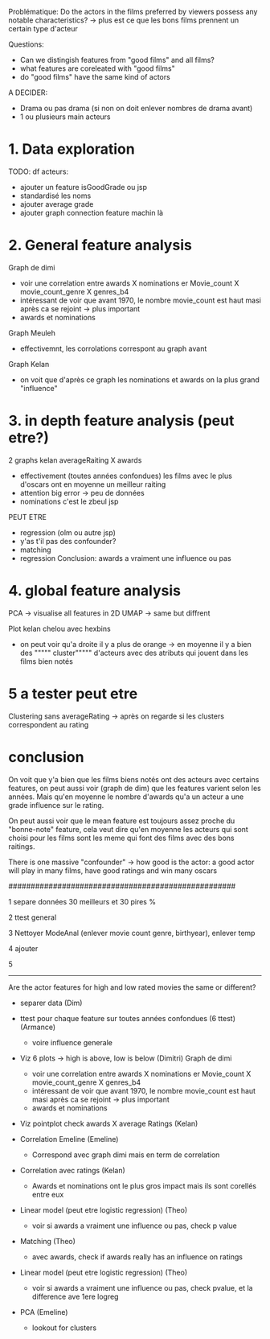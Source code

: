 Problématique: Do the actors in the films preferred by viewers possess any notable characteristics? -> plus est ce que les bons films prennent un certain type d'acteur

Questions:
- Can we distingish features from "good films" and all films?
- what features are coreleated with "good films"
- do "good films" have the same kind of actors

A DECIDER:
- Drama ou pas drama (si non on doit enlever nombres de drama avant)
- 1 ou plusieurs main acteurs



# 1. Data exploration
TODO:
df acteurs:
- ajouter un feature isGoodGrade ou jsp
- standardisé les noms
- ajouter average grade
- ajouter graph connection feature machin là

# 2. General feature analysis
Graph de dimi
- voir une correlation entre awards X nominations er Movie_count X movie_count_genre X genres_b4
- intéressant de voir que avant 1970, le nombre movie_count est haut masi après ca se rejoint -> plus important
- awards et nominations

Graph Meuleh
- effectivemnt, les corrolations correspont au graph avant

Graph Kelan
- on voit que d'après ce graph les nominations et awards on la plus grand "influence"

# 3. in depth feature analysis (peut etre?)
2 graphs kelan averageRaiting X awards
- effectivement (toutes années confondues) les films avec le plus d'oscars ont en moyenne un meilleur raiting
- attention big error -> peu de données
- nominations c'est le zbeul jsp


PEUT ETRE
- regression (olm ou autre jsp)
- y'as t'il pas des confounder?
- matching
- regression
Conclusion: awards a vraiment une influence ou pas

# 4. global feature analysis
PCA -> visualise all features in 2D
UMAP -> same but diffrent

Plot kelan chelou avec hexbins
- on peut voir qu'a droite il y a plus de orange -> en moyenne il y a bien des """"" cluster""""" d'acteurs avec des atributs qui jouent dans les films bien notés

# 5 a tester peut etre
Clustering sans averageRating -> après on regarde si les clusters correspondent au rating

# conclusion

On voit que y'a bien que les films biens notés ont des acteurs avec certains features, on peut aussi voir (graph de dim) que les features varient selon les années. Mais qu'en moyenne le nombre d'awards qu'a un acteur a une grade influence sur le rating. 

On peut aussi voir que le mean feature est toujours assez proche du "bonne-note" feature, cela veut dire qu'en moyenne les acteurs qui sont choisi pour les films sont les meme qui font des films avec des bons raitings. 

There is one massive "confounder" -> how good is the actor: a good actor will play in many films, have good ratings and win many oscars











###################################################

1 separe données 30 meilleurs et 30 pires %

2 ttest general

3 Nettoyer ModeAnal (enlever movie count genre, birthyear), enlever temp

4 ajouter 

5 

--------------------------------------------

Are the actor features for high and low rated movies the same or different?


- separer data (Dim)

- ttest pour chaque feature sur toutes années confondues (6 ttest) (Armance)
    - voire influence generale

- Viz 6 plots -> high is above, low is below (Dimitri)
    Graph de dimi
    - voir une correlation entre awards X nominations er Movie_count X movie_count_genre X genres_b4
    - intéressant de voir que avant 1970, le nombre movie_count est haut masi après ca se rejoint -> plus important
    - awards et nominations

- Viz pointplot check awards X average Ratings (Kelan)

- Correlation Emeline (Emeline)
    - Correspond avec graph dimi mais en term de correlation

- Correlation avec ratings (Kelan)
    - Awards et nominations ont le plus gros impact mais ils sont corellés entre eux

- Linear model (peut etre logistic regression) (Theo)
    - voir si awards a vraiment une influence ou pas, check p value
- Matching (Theo)
    - avec awards, check if awards really has an influence on ratings

- Linear model (peut etre logistic regression) (Theo)
    - voir si awards a vraiment une influence ou pas, check pvalue, et la difference ave 1ere logreg

- PCA (Emeline)
    - lookout for clusters



































